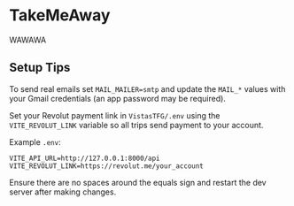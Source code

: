 # TakeMeAway
WAWAWA

## Setup Tips

To send real emails set `MAIL_MAILER=smtp` and update the `MAIL_*` values with your Gmail credentials (an app password may be required).

Set your Revolut payment link in `VistasTFG/.env` using the `VITE_REVOLUT_LINK` variable so all trips send payment to your account.

Example `.env`:

```
VITE_API_URL=http://127.0.0.1:8000/api
VITE_REVOLUT_LINK=https://revolut.me/your_account
```

Ensure there are no spaces around the equals sign and restart the dev server after making changes.